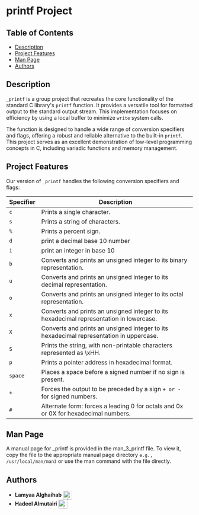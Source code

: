 # printf Project
## Table of Contents
*   [Description](#description)
*   [Project Features](#project-features)
*   [Man Page](#man-page)
*   [Authors](#authors)
## Description

`_printf` is a group project that recreates the core functionality of the standard C library's `printf` function. It provides a versatile tool for formatted output to the standard output stream. This implementation focuses on efficiency by using a local buffer to minimize `write` system calls.

The function is designed to handle a wide range of conversion specifiers and flags, offering a robust and reliable alternative to the built-in `printf`. This project serves as an excellent demonstration of low-level programming concepts in C, including variadic functions and memory management.

## Project Features

Our version of `_printf` handles the following conversion specifiers and flags:

| Specifier | Description |
| --- | --- |
| `c` | Prints a single character.|
| `s` | Prints a string of characters.|
| `%` | Prints a percent sign. |
| `d `| print a decimal base 10 number|
| `i` | print an integer in base 10|
| `b` | Converts and prints an unsigned integer to its binary representation.|
| `u` | Converts and prints an unsigned integer to its decimal representation.|
| `o` | Converts and prints an unsigned integer to its octal representation.|
| `x` | Converts and prints an unsigned integer to its hexadecimal representation in lowercase.|
| `X` | Converts and prints an unsigned integer to its hexadecimal representation in uppercase.|
| `S` | Prints the string, with non-printable characters represented as \xHH.|
| `p` | Prints a pointer address in hexadecimal format.|
| `space` | Places a space before a signed number if no sign is present.|
| `+` | Forces the output to be preceded by a sign `+ or -` for signed numbers.|
| `#` | Alternate form: forces a leading 0 for octals and 0x or 0X for hexadecimal numbers.|

## Man Page

A manual page for _printf is provided in the man_3_printf file. To view it, copy the file to the appropriate manual page directory `e.g., /usr/local/man/man3` or use the man command with the file directly.

## Authors
* **Lamyaa Alghaihab** <a href="https://github.com/Lamyaa439" rel="nofollow"><img align="center" alt="github" src="https://www.vectorlogo.zone/logos/github/github-tile.svg" height="24" /></a>
* **Hadeel Almutairi** <a href="https://github.com/had271" rel="nofollow"><img align="center" alt="github" src="https://www.vectorlogo.zone/logos/github/github-tile.svg" height="24" /></a>
